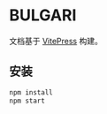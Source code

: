 # BULGARI

文档基于 [VitePress](https://vitepress.dev/zh/guide/getting-started) 构建。

## 安装

```bash
npm install
npm start
```
